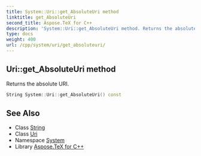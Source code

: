 ```yaml
---
title: System::Uri::get_AbsoluteUri method
linktitle: get_AbsoluteUri
second_title: Aspose.TeX for C++
description: 'System::Uri::get_AbsoluteUri method. Returns the absolute URI in C++.'
type: docs
weight: 400
url: /cpp/system/uri/get_absoluteuri/
---
```

## Uri::get_AbsoluteUri method


Returns the absolute URI.

```cpp
String System::Uri::get_AbsoluteUri() const
```

## See Also

* Class [String](../../string/)
* Class [Uri](../)
* Namespace [System](../../)
* Library [Aspose.TeX for C++](../../../)
